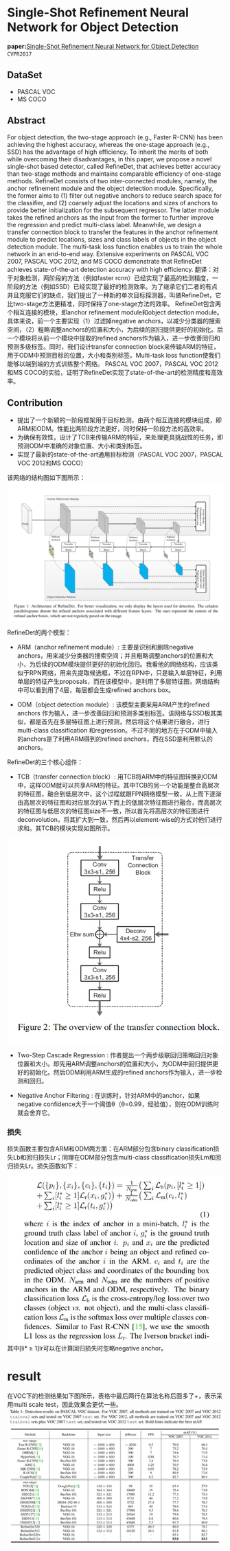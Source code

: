 # Single-Shot Refinement Neural Network for Object Detection


**paper:**[Single-Shot Refinement Neural Network for Object Detection](https://arxiv.org/abs/1711.06897) `CVPR2017`

## DataSet
- PASCAL VOC
- MS COCO

## Abstract
For object detection, the two-stage approach (e.g., Faster R-CNN) has been achieving the highest accuracy, whereas the one-stage approach (e.g., SSD) has the advantage of high efficiency. To inherit the merits of both while overcoming their disadvantages, in this paper, we propose a novel single-shot based detector, called RefineDet, that achieves better accuracy than two-stage methods and maintains comparable efficiency of one-stage methods. RefineDet consists of two inter-connected modules, namely, the anchor refinement module and the object detection module. Specifically, the former aims to (1) filter out negative anchors to reduce search space for the classifier, and (2) coarsely adjust the locations and sizes of anchors to provide better initialization for the subsequent regressor. The latter module takes the refined anchors as the input from the former to further improve the regression and predict multi-class label. Meanwhile, we design a transfer connection block to transfer the features in the anchor refinement module to predict locations, sizes and class labels of objects in the object detection module. The multi-task loss function enables us to train the whole network in an end-to-end way. Extensive experiments on PASCAL VOC 2007, PASCAL VOC 2012, and MS COCO demonstrate that RefineDet achieves state-of-the-art detection accuracy with high efficiency.
翻译：对于对象检测，两阶段的方法（例如faster rcnn）已经实现了最高的检测精度，一阶段的方法（例如SSD）已经实现了最好的检测效率。为了继承它们二者的有点并且克服它们的缺点，我们提出了一种新的单次目标探测器，叫做RefineDet，它比two-stage方法更精准，同时保持了one-stage方法的效率。 RefineDet包含两个相互连接的模块，即anchor refinement module和object detection module。具体来说，前一个主要实现（1）过滤掉negative anchors，以减少分类器的搜索空间，（2）粗略调整anchors的位置和大小，为后续的回归提供更好的初始化。后一个模块将从前一个模块中提取的refined anchors作为输入，进一步改善回归和预测多级标签。同时，我们设计transfer connection block来传输ARM的特征，用于ODM中预测目标的位置，大小和类别标签。Multi-task loss function使我们能够以端到端的方式训练整个网络。 PASCAL VOC 2007，PASCAL VOC 2012和MS COCO的实验，证明了RefineDet实现了state-of-the-art的检测精度和高效率。

## Contribution
- 提出了一个新颖的一阶段框架用于目标检测，由两个相互连接的模块组成，即ARM和ODM。性能比两阶段方法更好，同时保持一阶段方法的高效率。
- 为确保有效性，设计了TCB来传输ARM的特征，来处理更具挑战性的任务，即预测ODM中准确的对象位置、大小和类别标签。
- 实现了最新的state-of-the-art通用目标检测（PASCAL VOC 2007，PASCAL VOC 2012和MS COCO）



该网络的结构图如下图所示：
![RefineDet](../refineDet.png)



RefineDet的两个模型：
- ARM（anchor refinement module）:
主要是识别和删除negative anchors，用来减少分类器的搜索空间；并且粗略调整anchors的位置和大小，为后续的ODM模块提供更好的初始化回归。我看他的网络结构，应该类似于RPN网络，用来先提取候选框，不过在RPN中，只是输入单层特征，利用单层的特征产生proposals，而在该模型中，是利用了多层特征图，网络结构中可以看到用了4层，每层都会生成refined anchors box。

- ODM（object detection module）:
该模型主要采用ARM产生的refined anchors 作为输入，进一步改善回归和预测多类别标签。该网络与SSD极其类似，都是首先在多层特征图上进行预测，然后将这个结果进行融合，进行multi-class classification 和regression。不过不同的地方在于ODM中输入的anchors是了利用ARM得到的refined anchors，而在SSD是利用默认的anchors。



RefineDet的三个核心组件：
- TCB（transfer connection block）:
用TCB将ARM中的特征图转换到ODM中，这样ODM就可以共享ARM的特征。其中TCB的另一个功能是整合高层次的特征图，融合到低层次中，这个过程就跟FPN网络模型一致，从上而下逐渐由高层次的特征图和对应层次的从下而上的低层次特征图进行融合，而高层次的特征图与低层次的特征图size不一致，所以首先将高层次的特征图进行deconvolution，将其扩大到一致，然后再以element-wise的方式对他们进行求和。其TCB的模块实现如图所示。

![TCB](image/tcb.png)

- Two-Step Cascade Regression :
作者提出一个两步级联回归策略回归对象位置和大小。即先用ARM调整anchors的位置和大小，为ODM中回归提供更好的初始化。然后ODM利用ARM生成的refined anchors作为输入，进一步检测和回归。

- Negative Anchor Filtering :
在训练时，针对ARM中的anchor，如果negative confidence大于一个阈值θ（θ=0.99，经验值），则在ODM训练时就会舍弃它。


### 损失
损失函数主要包含ARM和ODM两方面：在ARM部分包含binary classification损失Lb和回归损失Lr；同理在ODM部分包含multi-class classification损失Lm和回归损失Lr。损失函数如下：

![loss](image/refinedet_loss.jpg)
其中[li* ≥ 1]lr可以在计算回归损失时忽略negative anchor。

# result

在VOC下的检测结果如下图所示，表格中最后两行在算法名称后面多了+，表示采用multi scale test，因此效果会更优一些。
![result](image/result_voc.jpg)



